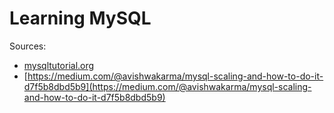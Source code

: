 # Learning MySQL

Sources:

- [mysqltutorial.org](http://www.mysqltutorial.org/)
- [https://medium.com/@avishwakarma/mysql-scaling-and-how-to-do-it-d7f5b8dbd5b9](https://medium.com/@avishwakarma/mysql-scaling-and-how-to-do-it-d7f5b8dbd5b9)